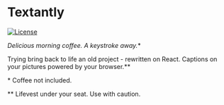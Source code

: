 # Textantly

[![License](https://img.shields.io/github/license/rafamel/textantly.svg)](https://github.com/rafamel/textantly/blob/master/LICENSE)

**Delicious morning coffee*. A keystroke away.**

Trying bring back to life an old project - rewritten on React. Captions on your pictures powered by your browser.**

\* Coffee not included.

** Lifevest under your seat. Use with caution.
